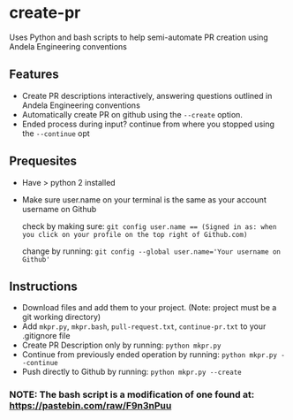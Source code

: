 # create-pr
Uses Python and bash scripts to help semi-automate PR creation using Andela Engineering conventions


## Features
- Create PR descriptions interactively, answering questions outlined in Andela Engineering conventions
- Automatically create PR on github using the `--create` option.
- Ended process during input? continue from where you stopped using the `--continue` opt

## Prequesites
- Have > python 2 installed
- Make sure user.name on your terminal is the same as your account username on Github
  
    check by making sure: 
    ``git config user.name == (Signed in as: when you click on your profile on the top right of Github.com)``

    change by running:
    ``git config --global user.name='Your username on Github'``
    
## Instructions
- Download files and add them to your project. (Note: project must be a git working directory)
- Add `mkpr.py`, `mkpr.bash`, `pull-request.txt`, `continue-pr.txt` to your .gitignore file
- Create PR Description only by running: `python mkpr.py`
- Continue from previously ended operation by running: `python mkpr.py --continue`
- Push directly to Github by running: `python mkpr.py --create`


### NOTE: The bash script is a modification of one found at: https://pastebin.com/raw/F9n3nPuu
